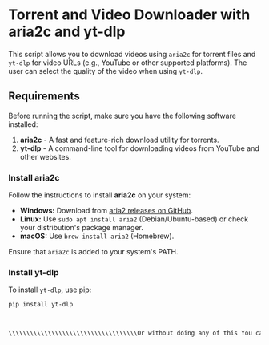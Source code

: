 # Torrent and Video Downloader with aria2c and yt-dlp

This script allows you to download videos using `aria2c` for torrent files and `yt-dlp` for video URLs (e.g., YouTube or other supported platforms). The user can select the quality of the video when using `yt-dlp`.

## Requirements

Before running the script, make sure you have the following software installed:

1. **aria2c** - A fast and feature-rich download utility for torrents.
2. **yt-dlp** - A command-line tool for downloading videos from YouTube and other websites.

### Install aria2c
Follow the instructions to install **aria2c** on your system:

- **Windows:** Download from [aria2 releases on GitHub](https://github.com/aria2/aria2/releases).
- **Linux:** Use `sudo apt install aria2` (Debian/Ubuntu-based) or check your distribution's package manager.
- **macOS:** Use `brew install aria2` (Homebrew).

Ensure that `aria2c` is added to your system's PATH.

### Install yt-dlp
To install `yt-dlp`, use pip:

```bash
pip install yt-dlp



\\\\\\\\\\\\\\\\\\\\\\\\\\\\\\\\\\\\Or without doing any of this You can just go  the script folder ,then to the ExeFile folder and run the excutable file\\\\\\\\\\\\\\\\\\\\\\\\\\\\\\\\\
